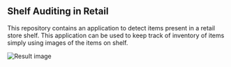 ## Shelf Auditing in Retail
This repository contains an application to detect items present in a retail store shelf. This application can be used to keep track of inventory of items simply using images of the items on shelf.

![Result image](https://github.com/shayanalibhatti/Retail-Store-Item-Detection-using-YOLOv5/blob/master/data/images/db20.jpg)